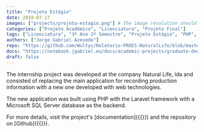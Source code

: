 ```yaml
---
title: "Projeto Estágio"
date: 2019-07-17
images: ["projects/projeto-estagio.png"] # The image resolution should be 900x500 or a proportional resolution
categories: ["Projeto Académico", "Licenciatura", "Projeto Final"]
tags: ["Licenciatura", "3º Ano 2º Semestre", "Projeto Estágio", "PHP", "Laravel", "MS SQL Server",]
authors: ["Jorge Gabriel Azevedo"]
repo: "https://github.com/Wultyc/Relatorio-PROES-NaturalLife/blob/master/Relatorio_PROES.pdf"
docs: "https://notebook.jgabriel.eu/docs/academic-projects/graduate-degree/projeto-de-estagio/"
draft: false
---
```

<!--more-->
The internship project was developed at the company Natural Life, lda and consisted of replacing the main application for recording production information with a new one developed with web technologies.

The new application was built using PHP with the Laravel framework with a Microsoft SQL Server database as the backend.

For more details, visit the project's [documentation]({{<param docs>}}) and the repository on [Github]({{<param repo>}}).